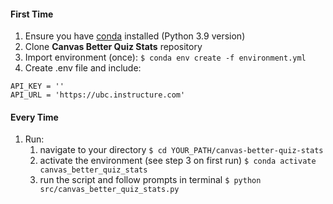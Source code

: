 
#### First Time

1. Ensure you have [conda](https://docs.conda.io/projects/conda/en/latest/user-guide/install/index.html) installed (Python 3.9 version)
2. Clone **Canvas Better Quiz Stats** repository
3. Import environment (once): `$ conda env create -f environment.yml`
4. Create .env file and include:

```
API_KEY = ''
API_URL = 'https://ubc.instructure.com'
```

#### Every Time

1. Run:
   1. navigate to your directory `$ cd YOUR_PATH/canvas-better-quiz-stats`
   1. activate the environment (see step 3 on first run) `$ conda activate canvas_better_quiz_stats`
   2. run the script and follow prompts in terminal `$ python src/canvas_better_quiz_stats.py`
